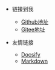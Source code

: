 <!-- _navbar.md -->

* 链接到我
  * [Github地址](https://github.com/yichuancc)
  * [Gitee地址](https://gitee.com/yichuancc)


* 友情链接
  * [Docsify](https://docsify.js.org/#/)
  * [Markdown ](https://markdown.com.cn/basic-syntax/)


